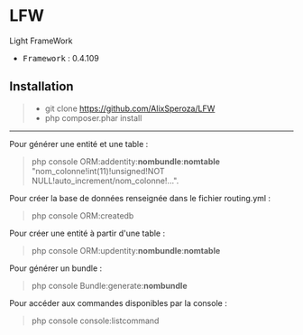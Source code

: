 # LFW
Light FrameWork

 - <kbd>Framework</kbd> : 0.4.109

Installation
----------

> - git clone https://github.com/AlixSperoza/LFW
> - php composer.phar install

----------
Pour générer une entité et une table :
> php console ORM:addentity:**nombundle**:**nomtable** "nom_colonne!int(11)!unsigned!NOT NULL!auto_increment/nom_colonne!...".

Pour créer la base de données renseignée dans le fichier routing.yml :
> php console ORM:createdb

Pour créer une entité à partir d'une table :
> php console ORM:updentity:**nombundle**:**nomtable**

Pour générer un bundle :
> php console Bundle:generate:**nombundle**

Pour accéder aux commandes disponibles par la console :
> php console console:listcommand